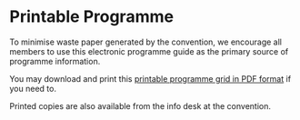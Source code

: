 # Printable Programme

To minimise waste paper generated by the convention, we encourage all members to
use this electronic programme guide as the primary source of programme
information.

You may download and print this [printable programme grid in PDF format](Glasgow2024GridSchedule.pdf) if you need to.

Printed copies are also available from the info desk at the convention.
